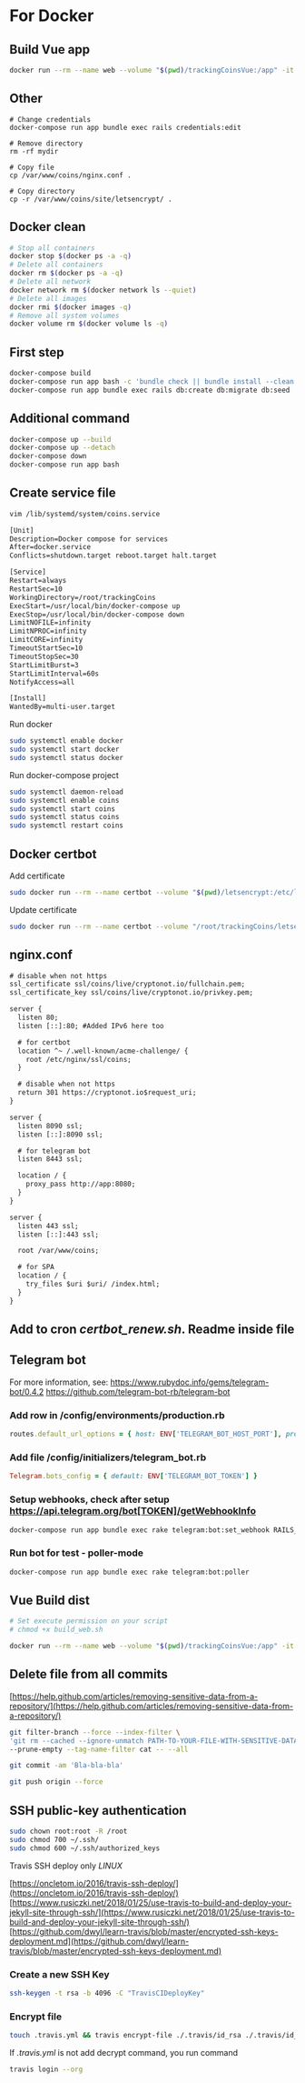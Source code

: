 # For Docker

## Build Vue app

```bash
docker run --rm --name web --volume "$(pwd)/trackingCoinsVue:/app" -it node:latest bash -c "cd /app && npm install --global npm@latest && npm install && npm run build"
```

## Other

```bahs
# Change credentials
docker-compose run app bundle exec rails credentials:edit

# Remove directory
rm -rf mydir

# Copy file
cp /var/www/coins/nginx.conf .

# Copy directory
cp -r /var/www/coins/site/letsencrypt/ .
```

## Docker clean

```bash
# Stop all containers
docker stop $(docker ps -a -q)
# Delete all containers
docker rm $(docker ps -a -q)
# Delete all network
docker network rm $(docker network ls --quiet)
# Delete all images
docker rmi $(docker images -q)
# Remove all system volumes
docker volume rm $(docker volume ls -q)
```

## First step

```bash
docker-compose build
docker-compose run app bash -c 'bundle check || bundle install --clean'
docker-compose run app bundle exec rails db:create db:migrate db:seed
```

## Additional command

```bash
docker-compose up --build
docker-compose up --detach
docker-compose down
docker-compose run app bash
```

## Create service file

```bash
vim /lib/systemd/system/coins.service
```

```txt
[Unit]
Description=Docker compose for services
After=docker.service
Conflicts=shutdown.target reboot.target halt.target

[Service]
Restart=always
RestartSec=10
WorkingDirectory=/root/trackingCoins
ExecStart=/usr/local/bin/docker-compose up
ExecStop=/usr/local/bin/docker-compose down
LimitNOFILE=infinity
LimitNPROC=infinity
LimitCORE=infinity
TimeoutStartSec=10
TimeoutStopSec=30
StartLimitBurst=3
StartLimitInterval=60s
NotifyAccess=all

[Install]
WantedBy=multi-user.target
```

Run docker

```bash
sudo systemctl enable docker
sudo systemctl start docker
sudo systemctl status docker
```

Run docker-compose project

```bash
sudo systemctl daemon-reload
sudo systemctl enable coins
sudo systemctl start coins
sudo systemctl status coins
sudo systemctl restart coins
```

## Docker certbot

Add certificate

```bash
sudo docker run --rm --name certbot --volume "$(pwd)/letsencrypt:/etc/letsencrypt" certbot/certbot certonly --webroot --agree-tos --manual-public-ip-logging-ok --domains domain.name --email example@example.com --webroot-path /etc/letsencrypt
```

Update certificate

```bash
sudo docker run --rm --name certbot --volume "/root/trackingCoins/letsencrypt:/etc/letsencrypt" certbot/certbot renew
```

## nginx.conf

```txt
# disable when not https
ssl_certificate ssl/coins/live/cryptonot.io/fullchain.pem;
ssl_certificate_key ssl/coins/live/cryptonot.io/privkey.pem;

server {
  listen 80;
  listen [::]:80; #Added IPv6 here too

  # for certbot
  location ^~ /.well-known/acme-challenge/ {
    root /etc/nginx/ssl/coins;
  }

  # disable when not https
  return 301 https://cryptonot.io$request_uri;
}

server {
  listen 8090 ssl;
  listen [::]:8090 ssl;

  # for telegram bot
  listen 8443 ssl;

  location / {
    proxy_pass http://app:8080;
  }
}

server {
  listen 443 ssl;
  listen [::]:443 ssl;

  root /var/www/coins;

  # for SPA
  location / {
    try_files $uri $uri/ /index.html;
  }
}
```

## Add to cron *certbot_renew.sh*. Readme inside file

## Telegram bot

For more information, see:
<https://www.rubydoc.info/gems/telegram-bot/0.4.2>
<https://github.com/telegram-bot-rb/telegram-bot>

### Add row in /config/environments/production.rb

```ruby
routes.default_url_options = { host: ENV['TELEGRAM_BOT_HOST_PORT'], protocol: :https }
```

### Add file /config/initializers/telegram_bot.rb

```ruby
Telegram.bots_config = { default: ENV['TELEGRAM_BOT_TOKEN'] }
```

### Setup webhooks, check after setup <https://api.telegram.org/bot[TOKEN]/getWebhookInfo>

```bash
docker-compose run app bundle exec rake telegram:bot:set_webhook RAILS_ENV=production
```

### Run bot for test - poller-mode

```bash
docker-compose run app bundle exec rake telegram:bot:poller
```

## Vue Build dist

```bash
# Set execute permission on your script
# chmod +x build_web.sh

docker run --rm --name web --volume "$(pwd)/trackingCoinsVue:/app" -it node:latest bash -c "cd /app && npm install --global npm@latest && npm install && npm run build"
```

## Delete file from all commits

[https://help.github.com/articles/removing-sensitive-data-from-a-repository/](https://help.github.com/articles/removing-sensitive-data-from-a-repository/)

```bash
git filter-branch --force --index-filter \
'git rm --cached --ignore-unmatch PATH-TO-YOUR-FILE-WITH-SENSITIVE-DATA' \
--prune-empty --tag-name-filter cat -- --all

git commit -am 'Bla-bla-bla'

git push origin --force
```

## SSH public-key authentication

```bash
sudo chown root:root -R /root
sudo chmod 700 ~/.ssh/
sudo chmod 600 ~/.ssh/authorized_keys
```

Travis SSH deploy only *LINUX*

[https://oncletom.io/2016/travis-ssh-deploy/](https://oncletom.io/2016/travis-ssh-deploy/)
[https://www.rusiczki.net/2018/01/25/use-travis-to-build-and-deploy-your-jekyll-site-through-ssh/](https://www.rusiczki.net/2018/01/25/use-travis-to-build-and-deploy-your-jekyll-site-through-ssh/)
[https://github.com/dwyl/learn-travis/blob/master/encrypted-ssh-keys-deployment.md](https://github.com/dwyl/learn-travis/blob/master/encrypted-ssh-keys-deployment.md)

### Create a new SSH Key

```bash
ssh-keygen -t rsa -b 4096 -C "TravisCIDeployKey"
```

### Encrypt file

```bash
touch .travis.yml && travis encrypt-file ./.travis/id_rsa ./.travis/id_rsa.enc --add
```

If *.travis.yml* is not add decrypt command, you run command

```bash
travis login --org
```
